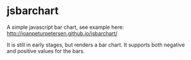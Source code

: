 jsbarchart
==========

A simple javascript bar chart, see example here: http://joanpeturpetersen.github.io/jsbarchart/


It is still in early stages, but renders a bar chart. It supports both
negative and positive values for the bars.

